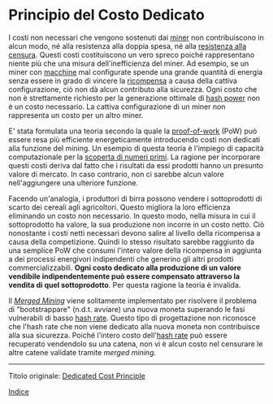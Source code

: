 # Principio del Costo Dedicato



I costi non necessari che vengono sostenuti dai [miner](ch101-glossary.md#miner) non contribuiscono in alcun modo, né alla resistenza alla doppia spesa, né alla [resistenza alla censura](ch028-censorship-resistance-property.md). Questi costi costituiscono un vero spreco poiché rappresentano niente più che una misura dell'inefficienza del miner. Ad esempio, se un miner con [macchine](ch101-glossary.md#macchina) mal configurate spende una grande quantità di energia senza essere in grado di vincere la [ricompensa](ch101-glossary.md#ricompensa-reward) a causa della cattiva configurazione, ciò non dà alcun contributo alla sicurezza. Ogni costo che non è strettamente richiesto per la generazione ottimale di [hash power](ch101-glossary.md#hash-power) non è un costo necessario. La cattiva configurazione di un miner non rappresenta un costo per un altro miner.

E' stata formulata una teoria secondo la quale la [proof-of-work](ch101-glossary.md#prova) (PoW) può essere resa più efficiente energeticamente introducendo costi non dedicati alla funzione del mining. Un esempio di questa teoria è l'impiego di capacità computazionale per la [scoperta di numeri primi](http://primecoin.io/). La ragione per incorporare questi costi deriva dal fatto che i risultati da essi prodotti hanno un presunto valore di mercato. In caso contrario, non ci sarebbe alcun valore nell'aggiungere una ulteriore funzione.

Facendo un'analogia, i produttori di birra possono vendere i sottoprodotti di scarto dei cereali agli agricoltori. Questo migliora la loro efficienza eliminando un costo non necessario. In questo modo, nella misura in cui il sottoprodotto ha valore, la sua produzione non incorre in un costo netto. Ciò nonostante i costi netti necessari devono salire al livello della ricompensa a causa della competizione. Quindi lo stesso risultato sarebbe raggiunto da una semplice PoW che consumi l'intero valore della ricompensa in aggiunta a dei processi energivori indipendenti che generino gli altri prodotti commercializzabili. **Ogni costo dedicato alla produzione di un valore vendibile indipendentemente può essere compensato attraverso la vendita di quel sottoprodotto**. Per questa ragione la teoria è invalida.

Il [_Merged Mining_](https://eprint.iacr.org/2017/791.pdf) viene solitamente implementato per risolvere il problema di "bootstrappare" (n.d.t. avviare) una nuova moneta superando le fasi vulnerabili di basso [hash rate](ch101-glossary.md#hash-rate). Questo tipo di progettazione non riconosce che l'hash rate che non viene dedicato alla nuova moneta non contribuisce alla sua sicurezza. Poiché l'intero costo dell'[hash rate](ch101-glossary.md#hash-rate) può essere recuperato vendendolo su una catena, non vi è alcun costo nel censurare le altre catene validate tramite _merged mining_.

---

Titolo originale: [Dedicated Cost Principle](https://github.com/libbitcoin/libbitcoin-system/wiki/Dedicated-Cost-Principle)

[Indice](/README.md)
